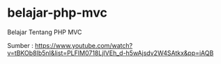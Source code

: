 # belajar-php-mvc
Belajar Tentang PHP MVC

Sumber : https://www.youtube.com/watch?v=tBKOb8Ib5nI&list=PLFIM0718LjIVEh_d-h5wAjsdv2W4SAtkx&pp=iAQB
